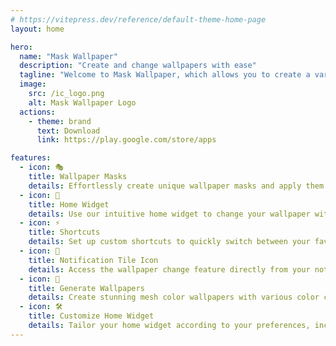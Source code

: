 ```yaml
---
# https://vitepress.dev/reference/default-theme-home-page
layout: home

hero:
  name: "Mask Wallpaper"
  description: "Create and change wallpapers with ease"
  tagline: "Welcome to Mask Wallpaper, which allows you to create a variety of wallpaper masks and change wallpapers quickly"
  image:
    src: /ic_logo.png
    alt: Mask Wallpaper Logo
  actions:
    - theme: brand
      text: Download
      link: https://play.google.com/store/apps 

features:
  - icon: 🎭
    title: Wallpaper Masks
    details: Effortlessly create unique wallpaper masks and apply them to your device, adding a personalized touch to your home screen.
  - icon: 📱
    title: Home Widget
    details: Use our intuitive home widget to change your wallpaper with just a tap, saving you time and hassle.
  - icon: ⚡
    title: Shortcuts
    details: Set up custom shortcuts to quickly switch between your favorite wallpapers, enhancing your user experience.
  - icon: 🔔
    title: Notification Tile Icon
    details: Access the wallpaper change feature directly from your notification panel using the dedicated tile icon, providing easy access on - the - go.
  - icon: 🎨
    title: Generate Wallpapers
    details: Create stunning mesh color wallpapers with various color combinations, allowing you to showcase your creativity.
  - icon: 🛠️
    title: Customize Home Widget
    details: Tailor your home widget according to your preferences, including size, layout, and appearance, to match your unique style.
---
```


